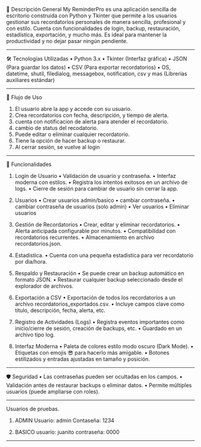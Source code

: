 📌 Descripción General
My ReminderPro es una aplicación sencilla de escritorio construida con Python y Tkinter que permite a los usuarios gestionar sus recordatorios personales de manera sencilla, profesional y con estilo. Cuenta con funcionalidades de login, backup, restauración, estadística, exportación, y mucho más. Es ideal para mantener la productividad y no dejar pasar ningún pendiente.
________________________________________

🛠️ Tecnologías Utilizadas
•	Python 3.x
•	Tkinter (Interfaz gráfica)
•	JSON (Para guardar los datos)
•	CSV (Para exportar recordatorios)
•	OS, datetime, shutil, filedialog, messagebox, notification, csv y mas (Librerías auxiliares estándar)
________________________________________

📅 Flujo de Uso
1.	El usuario abre la app y accede con su usuario.
2.	Crea recordatorios con fecha, descripción, y tiempo de alerta.
3.	cuenta con notificacion de alerta para atender el recordatorio.
4.	cambio de status del recodatorio.
5.	Puede editar o eliminar cualquier recordatorio.
6.	Tiene la opción de hacer backup o restaurar.
7.	Al cerrar sesión, se vuelve al login
________________________________________

🔐 Funcionalidades
1. Login de Usuario
  •	Validación de usuario y contraseña.
  •	Interfaz moderna con estilos.
  •	Registra los intentos exitosos en un archivo de logs.
  •	Cierre de sesión para cambiar de usuario sin cerrar la app.

2. Usuarios
  •	Crear usuarios admin/basico
  •	cambiar contraseña.
  •	cambiar contraseña de usuarios (solo admin)
  •	Ver usuarios
  •	Eliminar usuarios  

3. Gestión de Recordatorios
  •	Crear, editar y eliminar recordatorios.
  •	Alerta anticipada configurable por minutos.
  •	Compatibilidad con recordatorios recurrentes.
  •	Almacenamiento en archivo recordatorios.json.

4. Estadistica.
   • Cuenta con una pequeña estadistica para ver recordatorio por dia/hora.
   
5. Respaldo y Restauración
  •	Se puede crear un backup automático en formato JSON.
  •	Restaurar cualquier backup seleccionado desde el explorador de archivos.

6. Exportación a CSV
  •	Exportación de todos los recordatorios a un archivo recordatorios_exportados.csv.
  •	Incluye campos clave como título, descripción, fecha, alerta, etc.

7. Registro de Actividades (Logs)
  •	Registra eventos importantes como inicio/cierre de sesión, creación de backups, etc.
  •	Guardado en un archivo tipo log.

8. Interfaz Moderna
  •	Paleta de colores estilo modo oscuro (Dark Mode).
  •	Etiquetas con emojis 😎 para hacerlo más amigable.
  •	Botones estilizados y entradas ajustadas en tamaño y posición.
________________________________________

🛡️ Seguridad 
  •	Las contraseñas pueden ser ocultadas en los campos.
  •	Validación antes de restaurar backups o eliminar datos.
  •	Permite múltiples usuarios (puede ampliarse con roles).
________________________________________

Usuarios de pruebas.
1. ADMIN
  Usuario: admin
  Contaseña: 1234

2. BASICO
   usuario: juanito
   contraseña: 0000
________________________________________
